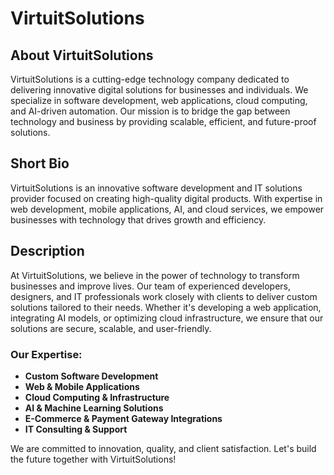 # VirtuitSolutions

## About VirtuitSolutions
VirtuitSolutions is a cutting-edge technology company dedicated to delivering innovative digital solutions for businesses and individuals. We specialize in software development, web applications, cloud computing, and AI-driven automation. Our mission is to bridge the gap between technology and business by providing scalable, efficient, and future-proof solutions.

## Short Bio
VirtuitSolutions is an innovative software development and IT solutions provider focused on creating high-quality digital products. With expertise in web development, mobile applications, AI, and cloud services, we empower businesses with technology that drives growth and efficiency.

## Description
At VirtuitSolutions, we believe in the power of technology to transform businesses and improve lives. Our team of experienced developers, designers, and IT professionals work closely with clients to deliver custom solutions tailored to their needs. Whether it's developing a web application, integrating AI models, or optimizing cloud infrastructure, we ensure that our solutions are secure, scalable, and user-friendly.

### Our Expertise:
- **Custom Software Development**
- **Web & Mobile Applications**
- **Cloud Computing & Infrastructure**
- **AI & Machine Learning Solutions**
- **E-Commerce & Payment Gateway Integrations**
- **IT Consulting & Support**

We are committed to innovation, quality, and client satisfaction. Let's build the future together with VirtuitSolutions!
